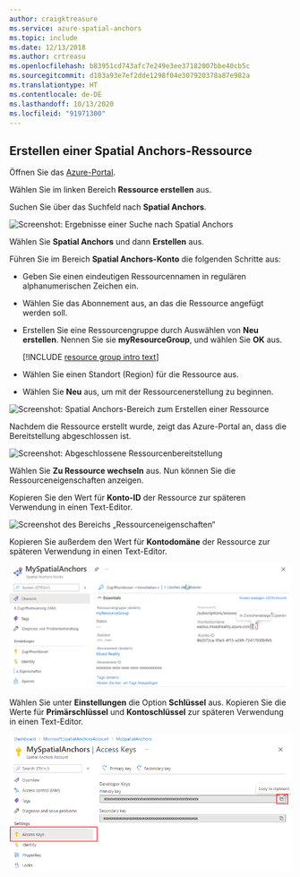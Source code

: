 ```yaml
---
author: craigktreasure
ms.service: azure-spatial-anchors
ms.topic: include
ms.date: 12/13/2018
ms.author: crtreasu
ms.openlocfilehash: b83951cd743afc7e249e3ee37182007bbe40cb5c
ms.sourcegitcommit: d103a93e7ef2dde1298f04e307920378a87e982a
ms.translationtype: HT
ms.contentlocale: de-DE
ms.lasthandoff: 10/13/2020
ms.locfileid: "91971300"
---
```

## <a name="create-a-spatial-anchors-resource"></a>Erstellen einer Spatial Anchors-Ressource

Öffnen Sie das <a href="https://portal.azure.com" target="_blank">Azure-Portal</a>.

Wählen Sie im linken Bereich **Ressource erstellen** aus.

Suchen Sie über das Suchfeld nach **Spatial Anchors**.

![Screenshot: Ergebnisse einer Suche nach Spatial Anchors](./media/spatial-anchors-get-started-create-resource/portal-search.png)

Wählen Sie **Spatial Anchors** und dann **Erstellen** aus.

Führen Sie im Bereich **Spatial Anchors-Konto** die folgenden Schritte aus:

* Geben Sie einen eindeutigen Ressourcennamen in regulären alphanumerischen Zeichen ein.  
* Wählen Sie das Abonnement aus, an das die Ressource angefügt werden soll.  
* Erstellen Sie eine Ressourcengruppe durch Auswählen von **Neu erstellen**. Nennen Sie sie **myResourceGroup**, und wählen Sie **OK** aus.  

  [!INCLUDE [resource group intro text](resource-group.md)]
  
* Wählen Sie einen Standort (Region) für die Ressource aus.  
* Wählen Sie **Neu** aus, um mit der Ressourcenerstellung zu beginnen.

![Screenshot: Spatial Anchors-Bereich zum Erstellen einer Ressource](./media/spatial-anchors-get-started-create-resource/create-resource-form.png)

Nachdem die Ressource erstellt wurde, zeigt das Azure-Portal an, dass die Bereitstellung abgeschlossen ist. 
   
![Screenshot: Abgeschlossene Ressourcenbereitstellung](./media/spatial-anchors-get-started-create-resource/deployment-complete.png)

Wählen Sie **Zu Ressource wechseln** aus. Nun können Sie die Ressourceneigenschaften anzeigen. 
   
Kopieren Sie den Wert für **Konto-ID** der Ressource zur späteren Verwendung in einen Text-Editor.

![Screenshot des Bereichs „Ressourceneigenschaften“](./media/spatial-anchors-get-started-create-resource/view-resource-properties.png)

Kopieren Sie außerdem den Wert für **Kontodomäne** der Ressource zur späteren Verwendung in einen Text-Editor.

![Screenshot: Wert für „Kontodomäne“ der Ressource](./media/spatial-anchors-get-started-create-resource/view-resource-domain.png)

Wählen Sie unter **Einstellungen** die Option **Schlüssel** aus. Kopieren Sie die Werte für **Primärschlüssel** und **Kontoschlüssel** zur späteren Verwendung in einen Text-Editor.

![Screenshot: Bereich „Schlüssel“ für das Konto](./media/spatial-anchors-get-started-create-resource/view-account-key.png)
